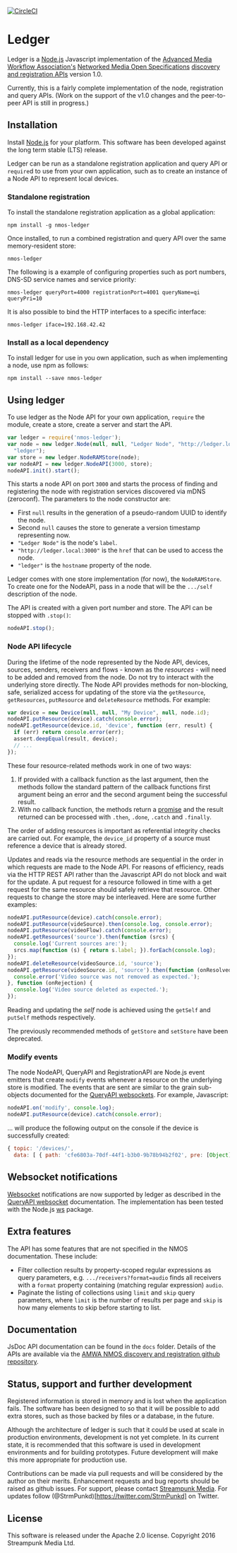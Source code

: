 [![CircleCI](https://circleci.com/gh/Streampunk/ledger.svg?style=shield&circle-token=:circle-token)](https://circleci.com/gh/Streampunk/ledger)
# Ledger

Ledger is a [Node.js](http://nodejs.org/) Javascript implementation of the [Advanced Media Workflow Association's](http://www.amwa.tv/) [Networked Media Open Specifications](http://www.nmos.tv/) [discovery and registration APIs](https://github.com/AMWA-TV/nmos-discovery-registration) version 1.0.

Currently, this is a fairly complete implementation of the node, registration and query APIs. (Work on the support of the v1.0 changes and the peer-to-peer API is still in progress.)

## Installation

Install [Node.js](http://nodejs.org/) for your platform. This software has been developed against the long term stable (LTS) release.

Ledger can be run as a standalone registration application and query API or `require`d to use from your own application, such as to create an instance of a Node API to represent local devices.

### Standalone registration

To install the standalone registration application as a global application:

    npm install -g nmos-ledger

Once installed, to run a combined registration and query API over the same memory-resident store:

    nmos-ledger

The following is a example of configuring properties such as port numbers, DNS-SD service names and service priority:

    nmos-ledger queryPort=4000 registrationPort=4001 queryName=qi queryPri=10

It is also possible to bind the HTTP interfaces to a specific interface:

    nmos-ledger iface=192.168.42.42

### Install as a local dependency

To install ledger for use in you own application, such as when implementing a node, use npm as follows:

    npm install --save nmos-ledger

## Using ledger

To use ledger as the Node API for your own application, `require` the module, create a store, create a server and start the API.

```javascript
var ledger = require('nmos-ledger');
var node = new ledger.Node(null, null, "Ledger Node", "http://ledger.local:3000",
  "ledger");
var store = new ledger.NodeRAMStore(node);
var nodeAPI = new ledger.NodeAPI(3000, store);
nodeAPI.init().start();
```

This starts a node API on port `3000` and starts the process of finding and registering the node with registration services discovered via mDNS (zeroconf). The parameters to the node constructor are:

* First `null` results in the generation of a pseudo-random UUID to identify the node.
* Second `null` causes the store to generate a version timestamp representing now.
* `"Ledger Node"` is the node's `label`.
* `"http://ledger.local:3000"` is the `href` that can be used to access the node.
* `"ledger"` is the `hostname` property of the node.

Ledger comes with one store implementation (for now), the `NodeRAMStore`. To create one for the NodeAPI, pass in a node that will be the `.../self` description of the node.

The API is created with a given port number and store. The API can be stopped with `.stop()`:

```javascript
nodeAPI.stop();
```

### Node API lifecycle

During the lifetime of the node represented by the Node API, devices, sources, senders, receivers and flows - known as the _resources_ - will need to be added and removed from the node. Do not try to interact with the underlying store directly. The Node API provides methods for non-blocking, safe, serialized access for updating of the store via the `getResource`, `getResources`, `putResource` and `deleteResource` methods. For example:


```javascript
var device = new Device(null, null, "My Device", null, node.id);
nodeAPI.putResource(device).catch(console.error);
nodeAPI.getResource(device.id, 'device', function (err, result) {
  if (err) return console.error(err);
  assert.deepEqual(result, device);
  // ...
});
```

These four resource-related methods work in one of two ways:

1. If provided with a callback function as the last argument, then the methods follow the standard pattern of the callback functions first argument being an error and the second argument being the successful result.
2. With no callback function, the methods return a [promise](https://www.promisejs.org/) and the result returned can be processed with `.then`, `.done`, `.catch` and `.finally`.

The order of adding resources is important as referential integrity checks are carried out. For example, the `device_id` property of a source must reference a device that is already stored.

Updates and reads via the resource methods are sequential in the order in which requests are made to the Node API. For reasons of efficiency, reads via the HTTP REST API rather than the Javascript API do not block and wait for the update. A put request for a resource followed in time with a get request for the same resource should safely retrieve that resource. Other requests to change the store may be interleaved. Here are some further examples:

```javascript
nodeAPI.putResource(device).catch(console.error);
nodeAPI.putResource(videSource).then(console.log, console.error);
nodeAPI.putResource(videoFlow).catch(console.error);
nodeAPI.getResources('source').then(function (srcs) {
  console.log('Current sources are:');
  srcs.map(function (s) { return s.label; }).forEach(console.log);
});
nodeAPI.deleteResource(videoSource.id, 'source');
nodeAPI.getResource(videoSource.id, 'source').then(function (onResolved) {
  console.error('Video source was not removed as expected.');
}, function (onRejection) {
  console.log('Video source deleted as expected.');
});
```

Reading and updating the _self_ node is achieved using the `getSelf` and `putSelf` methods respectively.

The previously recommended methods of `getStore` and `setStore` have been deprecated.

### Modify events

The node NodeAPI, QueryAPI and RegistrationAPI are Node.js event emitters that
create `modify` events whenever a resource on the underlying store is modified.
The events that are sent are similar to the grain sub-objects documented for the
[QueryAPI websockets](https://github.com/AMWA-TV/nmos-discovery-registration/blob/master/docs/4.2.%20Behaviour%20-%20Querying.md). For example, Javascript:

```javascript
nodeAPI.on('modify', console.log);
nodeAPI.putResource(device).catch(console.error);
```

... will produce the following output on the console if the device is successfully
created:

```javascript
{ topic: '/devices/',
  data: [ { path: 'cfe6803a-70df-44f1-b3b0-9b78b94b2f02', pre: [Object] } ] }
```

## Websocket notifications

[Websocket](https://tools.ietf.org/html/rfc6455) notifications are now supported
by ledger as described in the [QueryAPI websocket](https://github.com/AMWA-TV/nmos-discovery-registration/blob/master/docs/4.2.%20Behaviour%20-%20Querying.md) documentation. The implementation has been tested with
the Node.js [ws](https://www.npmjs.com/package/ws) package.

## Extra features

The API has some features that are not specified in the NMOS documentation. These include:

* Filter collection results by property-scoped regular expressions as query parameters, e.g. `.../receivers?format=audio` finds all receivers with a `format` property containing (matching regular expression) `audio`.
* Paginate the listing of collections using `limit` and `skip` query parameters, where `limit` is the number of results per page and `skip` is how many elements to skip before starting to list.

## Documentation

JsDoc API documentation can be found in the `docs` folder. Details of the APIs are available via the [AMWA NMOS discovery and registration github repository](https://github.com/AMWA-TV/nmos-discovery-registration).

## Status, support and further development

Registered information is stored in memory and is lost when the application fails. The software has been designed to so that it will be possible to add extra stores, such as those backed by files or a database, in the future.

Although the architecture of ledger is such that it could be used at scale in production environments, development is not yet complete. In its current state, it is recommended that this software is used in development environments and for building prototypes. Future development will make this more appropriate for production use.

Contributions can be made via pull requests and will be considered by the author on their merits. Enhancement requests and bug reports should be raised as github issues. For support, please contact [Streampunk Media](http://www.streampunk.media/). For updates follow (@StrmPunkd)[https://twitter.com/StrmPunkd] on Twitter.

## License

This software is released under the Apache 2.0 license. Copyright 2016 Streampunk Media Ltd.
